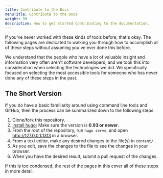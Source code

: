 ```yaml
---
title: Contribute to the Docs
menuTitle: Contribute to the Docs 
weight: 90
description: How to get started contributing to the documentation.
---
```


If you've never worked with these kinds of tools before, that's okay. The
following pages are dedicated to walking you through how to accomplish all of
these steps without assuming you've ever done this before.

We understand that the people who have a lot of valuable insight and
information very often aren't software developers, and we took this into
consideration when selecting the technologies we did. We specifically focused
on selecting the most accessible tools for someone who has never done any of
these steps in the past.

## The Short Version

If you do have a basic familiarity around using command line tools and GitHub,
then the process can be summarized down to the following steps.

1. Clone/fork this repository.
2. [Install hugo](https://gohugo.io/getting-started/installing/); Make sure the version is **0.93 or newer**.
3. From the root of the repository, run `hugo serve`, and open <http://127.0.0.1:1313> in a browser.
4. From a text editor, make any desired changes to the file(s) in `content/`.
5. As you edit, save the changes to the file to see the changes in your browser.
6. When you have the desired result, submit a pull request of the changes.

If this is too condensed, the rest of the pages in this cover all of these
steps in more detail.
